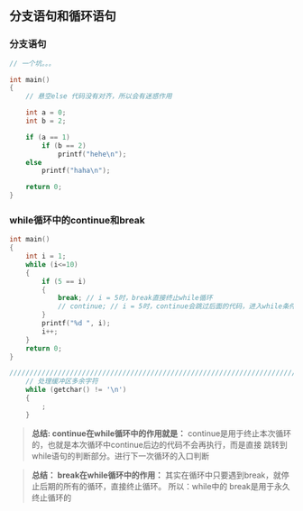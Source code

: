## 分支语句和循环语句

### 分支语句

```c
// 一个坑。。。

int main()
{
	// 悬空else 代码没有对齐，所以会有迷惑作用

	int a = 0;
	int b = 2;

	if (a == 1)
		if (b == 2)
			printf("hehe\n");
	else
		printf("haha\n");

	return 0;
}
```



### while循环中的continue和break

```c
int main()
{
	int i = 1;
	while (i<=10)
	{
		if (5 == i)
		{
			break; // i = 5时，break直接终止while循环
            // continue; // i = 5时，continue会跳过后面的代码，进入while条件判断处，i不会增加，因此程序永远死在这块。
		}
		printf("%d ", i);
		i++;
	}
	return 0;
}

/////////////////////////////////////////////////////////////////////////////////////////
    // 处理缓冲区多余字符
	while (getchar() != '\n')
	{
		;
	}
```

> **总结: continue在while循环中的作用就是：**
> continue是用于终止本次循环的，也就是本次循环中continue后边的代码不会再执行，而是直接
> 跳转到while语句的判断部分。进行下一次循环的入口判断  

> **总结： break在while循环中的作用：**
> 其实在循环中只要遇到break，就停止后期的所有的循环，直接终止循环。 所以：while中的
> break是用于永久终止循环的  

